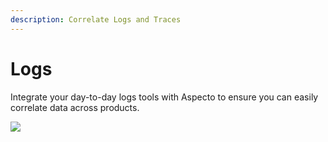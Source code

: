 ```yaml
---
description: Correlate Logs and Traces
---
```


# Logs

Integrate your day-to-day logs tools with Aspecto to ensure you can easily correlate data across products.

![](../../../.gitbook/assets/Logs-metrics-integration-w-warning-compressed.gif)
